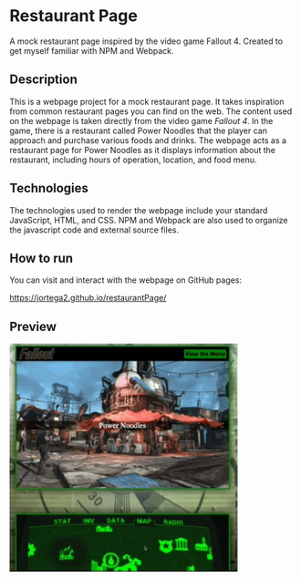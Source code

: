 # Restaurant Page
A mock restaurant page inspired by the video game Fallout 4. Created to get myself familiar with NPM and Webpack.

## Description
This is a webpage project for a mock restaurant page. It takes inspiration from common restaurant pages you can find on the web. 
The content used on the webpage is taken directly from the video game _Fallout 4_. In the game, there is a restaurant called Power Noodles that the player
can approach and purchase various foods and drinks. The webpage acts as a restaurant page for Power Noodles as it displays information about the restaurant, including
hours of operation, location, and food menu.

## Technologies
The technologies used to render the webpage include your standard JavaScript, HTML, and CSS.
NPM and Webpack are also used to organize the javascript code and external source files. 

## How to run
You can visit and interact with the webpage on GitHub pages:

https://jortega2.github.io/restaurantPage/

## Preview
<img src="/Gif/preview.gif" width="400" height="400"/>
